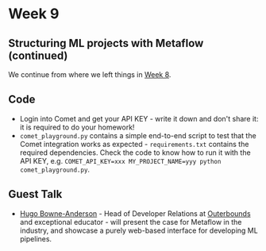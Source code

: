 # Week 9

## Structuring ML projects with Metaflow (continued)

We continue from where we left things in [Week 8](https://github.com/jacopotagliabue/MLSys-NYU-2022/blob/main/weeks/8/README.md).

## Code

* Login into Comet and get your API KEY - write it down and don't share it: it is required to do your homework!
* `comet_playground.py` contains a simple end-to-end script to test that the Comet integration works as expected - `requirements.txt` contains the required dependencies. Check the code to know how to run it with the API KEY, e.g. `COMET_API_KEY=xxx MY_PROJECT_NAME=yyy python comet_playground.py`.

## Guest Talk

* [Hugo Bowne-Anderson](https://www.linkedin.com/in/hugo-bowne-anderson-045939a5/) - Head of Developer Relations at [Outerbounds](https://outerbounds.com/) and exceptional educator - will present the case for Metaflow in the industry, and showcase a purely web-based interface for developing ML pipelines.
